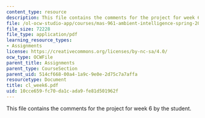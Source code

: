 ```yaml
---
content_type: resource
description: This file contains the comments for the project for week 6 by the student.
file: /ol-ocw-studio-app/courses/mas-961-ambient-intelligence-spring-2005/10cce659fc70da1cada9fe81d501962f_cl_week6.pdf
file_size: 72228
file_type: application/pdf
learning_resource_types:
- Assignments
license: https://creativecommons.org/licenses/by-nc-sa/4.0/
ocw_type: OCWFile
parent_title: Assignments
parent_type: CourseSection
parent_uid: 514cf668-00a4-1a9c-9e0e-2d75c7a7affa
resourcetype: Document
title: cl_week6.pdf
uid: 10cce659-fc70-da1c-ada9-fe81d501962f
---
```

This file contains the comments for the project for week 6 by the student.